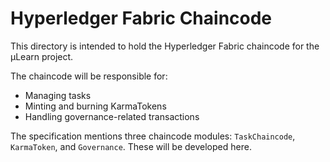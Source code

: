 # Hyperledger Fabric Chaincode

This directory is intended to hold the Hyperledger Fabric chaincode for the μLearn project.

The chaincode will be responsible for:
* Managing tasks
* Minting and burning KarmaTokens
* Handling governance-related transactions

The specification mentions three chaincode modules: `TaskChaincode`, `KarmaToken`, and `Governance`. These will be developed here.